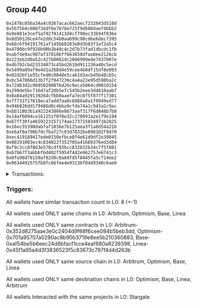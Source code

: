 ## Group 440

```0xed183b7791b3e14b4aac38529b685ee4cac4fe29
0x1478c056a34a4c9267acac662aec7232043d510d
0x5bf5b4c60873ddf6e7878e725f9d680dae74bbb2
0x9e881e3cef5af02701413d4cf790ec33b94f836e
0x8d50120ce4fe2d8c54b0aa699c98cd6e6dec7395
0x68c6f94191761af145bb8283e0d3b03f3af2a5c4
0x4700bc9f926b90b2b40c4c2d7b73fad1dbcdc1fb
0xabf4e9ac907af37010bff663658dfaa8ee2126cb
0x223eb2d0a52c427b0061dc2066999ede7437007e
0xdb792cbd23334073c45bd2618d911236a40c5ecd
0x5499a89af9e4d1a268d4e59cee4b0df15df8e093
0x02d2bf1e55cfed0c084de5ca61d3acb45b48cb5c
0xbc547066d13b7f2f947236c4a4a22e95d598ba2c
0x72db3d2c989502908f6d26c9eca5064cd0010154
0x299de5bc716d7af20b5efc545b2eee3d4610aabf
0x8a84a929139264cfbb0aaefa7ec8f5f877f17301
0x7f731f27618eca7add7aa0c6888a0a1f0949ed77
0x94b026dd179486d8c4bba9cfda74a1c943a2c9ac
0xbb118b3b1a922243866e8673aaf317f6d848b7b8
0x14af6094ce161251f0f8e32c278091a2e1f9e194
0x67ff30fa4659223157174ae173715034971b2825
0x16ec55390dabfaf1836e7b125aea3f1a8d54a21b
0xe6af8a790b7dcfbaf27c03d7832be890102f9470
0xec419189417ede0150efbce8f4e61d9df2e39845
0x08191003ec4c834022f352705a41669376ed3d84
0xf9c3cc0f863e578cdf93bcc832032b34c7f5f801
0xb7b67f3abbbf6d402f5954f4d2e962757e6741c3
0x0fe96d78150af82d9c0a60fd5f0445fa5cf14ee2
0x9634492575fb8fc66fee4e93136f04d9340c6ae0
```
<details>
<summary>Transactions:</summary>

Hashes: 

Wallet: 0xed183b7791b3e14b4aac38529b685ee4cac4fe29

       Hash: 0xbe3618ebe63e8c51476afc0b62e00a7a9dade7d775ad681b1449b41b9789f19c
         - source chain: Arbitrum
         - destination chain: Optimism
         - project: Stargate
         - contract: 0x352d8275aae3e0c2404d9f68f6cee084b5beb3dd
         - value USD: 7.030362963
       Hash: 0x521b320c7fd7c921f42e5e1d1d0d382f320b5e568e92dbe57702386abcb2e7e0
         - source chain: Arbitrum
         - destination chain: Optimism
         - project: Stargate
         - contract: 0x352d8275aae3e0c2404d9f68f6cee084b5beb3dd
         - value USD: 19.111779423
       Hash: 0x901a5fcd0563f8f0314071ea3c2e858f1391beafb8fa33c8409e62ca016a9800
         - source chain: Optimism
         - destination chain: Base
         - project: Stargate
         - contract: 0x701a95707a0290ac8b90b3719e8ee5b210360883
         - value USD: 2.13453495
       Hash: 0x8312b336c780a1657ef8e6545512f512031a0fa44b372d6ef1eb310cc21f5db6
         - source chain: Base
         - destination chain: Linea
         - project: Stargate
         - contract: 0xaf54be5b6eec24d6bfacf1cce4eaf680a8239398
         - value USD: 1.372984947
       Hash: 0x28ecb12a9450a8ef76e60039ac13a14899c8b6c6f3f9a6e780b6cede3b94f0e8
         - source chain: Linea
         - destination chain: Arbitrum
         - project: Stargate
         - contract: 0x45f1a95a4d3f3836523f5c83673c797f4d4d263b
         - value USD: 0.5699810928
       Hash: 0x59d3b3062035314467f40bbce4afdcd7ceffec5dbe3982cc8b799fa980804198
         - source chain: Arbitrum
         - destination chain: Optimism
         - project: Stargate
         - contract: 0x352d8275aae3e0c2404d9f68f6cee084b5beb3dd
         - value USD: 19.052223639
       Hash: 0x689e6a15c896cbceefdc25a85f883857167053f667b1b27a4c48b5d02f498114
         - source chain: Arbitrum
         - destination chain: Optimism
         - project: Stargate
         - contract: 0x352d8275aae3e0c2404d9f68f6cee084b5beb3dd
         - value USD: 16.076086461
       Hash: 0x3506fabba1afb4c23f9c43b0ab8403d17650704749819efc763b7d52a945fda2
         - source chain: Arbitrum
         - destination chain: Optimism
         - project: Stargate
         - contract: 0x352d8275aae3e0c2404d9f68f6cee084b5beb3dd
         - value USD: 15.926749911
Wallet: 0x1478c056a34a4c9267acac662aec7232043d510d

       Hash:0x5de59facb77f8a4e3dfbe5348ed48962f9b2660f4b8445a7fe7eb7ae76b43b0b
         - source chain: Arbitrum
         - destination chain: Optimism
         - project: Stargate
         - contract: 0x352d8275aae3e0c2404d9f68f6cee084b5beb3dd
         - value USD: 7.732570821
       Hash:0x022fc6f5a0c5383037585bf65493e9997928b04fa2a1a811e7b25f3507a0c71a
         - source chain: Arbitrum
         - destination chain: Optimism
         - project: Stargate
         - contract: 0x352d8275aae3e0c2404d9f68f6cee084b5beb3dd
         - value USD: 23.271557176
       Hash:0x462b7b2b6efefc9f45710eeee256a7e758e6dfd61c9e22302963554fef0d9f01
         - source chain: Optimism
         - destination chain: Base
         - project: Stargate
         - contract: 0x701a95707a0290ac8b90b3719e8ee5b210360883
         - value USD: 2.805412852
       Hash:0xae9110d17c7b2702dba8aae82c8862a882f946b0a73b3c25b2c0fdc077f2202e
         - source chain: Base
         - destination chain: Linea
         - project: Stargate
         - contract: 0xaf54be5b6eec24d6bfacf1cce4eaf680a8239398
         - value USD: 2.043460008
       Hash:0x82d03849f898d8e922b6951a75ccbbb168adb4d28b1d5bf2873a68a04969f14f
         - source chain: Linea
         - destination chain: Arbitrum
         - project: Stargate
         - contract: 0x45f1a95a4d3f3836523f5c83673c797f4d4d263b
         - value USD: 1.240058445
       Hash:0x7eae6b69c7bf34d3eeba006a5e2a6056468e71168d687ff77add6d9bc2b670c4
         - source chain: Arbitrum
         - destination chain: Optimism
         - project: Stargate
         - contract: 0x352d8275aae3e0c2404d9f68f6cee084b5beb3dd
         - value USD: 28.682071424
       Hash:0x34b3953a456242acbccf77772c783e2c31774fb5f1ec4f3232330cf3c150687f
         - source chain: Arbitrum
         - destination chain: Optimism
         - project: Stargate
         - contract: 0x352d8275aae3e0c2404d9f68f6cee084b5beb3dd
         - value USD: 25.697650605
       Hash:0xc449955c6c4bf96f3a1ca54c5f31ed89bbd68db37394bad936c4a906614df8d2
         - source chain: Arbitrum
         - destination chain: Optimism
         - project: Stargate
         - contract: 0x352d8275aae3e0c2404d9f68f6cee084b5beb3dd
         - value USD: 25.533858937
Wallet: 0x5bf5b4c60873ddf6e7878e725f9d680dae74bbb2

       Hash:0xf2b0bb918f6d0ad6b779a4a972711bda6ca61aaf47d4ed2de128d87340f00e07
         - source chain: Arbitrum
         - destination chain: Optimism
         - project: Stargate
         - contract: 0x352d8275aae3e0c2404d9f68f6cee084b5beb3dd
         - value USD: 10.5371782
       Hash:0x898b0325c5830cea43fb46fc444e76602bc680b51095a1383c46d19a404f24fe
         - source chain: Arbitrum
         - destination chain: Optimism
         - project: Stargate
         - contract: 0x352d8275aae3e0c2404d9f68f6cee084b5beb3dd
         - value USD: 23.475683074
       Hash:0x5f8888c1dfa352983e8412aafa96ea2851905fcbd65316e070d6f40907fbabad
         - source chain: Optimism
         - destination chain: Base
         - project: Stargate
         - contract: 0x701a95707a0290ac8b90b3719e8ee5b210360883
         - value USD: 2.800031402
       Hash:0x49d58a5db81bccccb9bec434527e1963f639ea42793df9febebb8593aaf6ecfb
         - source chain: Base
         - destination chain: Linea
         - project: Stargate
         - contract: 0xaf54be5b6eec24d6bfacf1cce4eaf680a8239398
         - value USD: 2.038075649
       Hash:0xf57c0b630acd748605024d4cea6d915ff30a3899db8bf24161d04053f79a7aa5
         - source chain: Linea
         - destination chain: Arbitrum
         - project: Stargate
         - contract: 0x45f1a95a4d3f3836523f5c83673c797f4d4d263b
         - value USD: 1.235657405
       Hash:0x92e226ff0b5ebf94dbbc8ee5e2e49074b19a43f3432b92f9f57cde0a5d6c6435
         - source chain: Arbitrum
         - destination chain: Optimism
         - project: Stargate
         - contract: 0x352d8275aae3e0c2404d9f68f6cee084b5beb3dd
         - value USD: 28.506035809
       Hash:0x1177f78d05b991191931baf8d2560a8bce4e95ff79342b1829438f48aa317c93
         - source chain: Arbitrum
         - destination chain: Optimism
         - project: Stargate
         - contract: 0x352d8275aae3e0c2404d9f68f6cee084b5beb3dd
         - value USD: 25.523496136
       Hash:0xb8140959eccb725a6a8eb4951271837347cf034631f66761cb3c969738a59ace
         - source chain: Arbitrum
         - destination chain: Optimism
         - project: Stargate
         - contract: 0x352d8275aae3e0c2404d9f68f6cee084b5beb3dd
         - value USD: 25.360166504
Wallet: 0x9e881e3cef5af02701413d4cf790ec33b94f836e

       Hash:0x57a4b75bde6ee3fa0cfd262d1e2ba6c0b2543265daf4bab23d3daec14fe9291e
         - source chain: Arbitrum
         - destination chain: Optimism
         - project: Stargate
         - contract: 0x352d8275aae3e0c2404d9f68f6cee084b5beb3dd
         - value USD: 8.491557808
       Hash:0x21eb7f0547fa1cc484c9a2a0730b229c6521e8a586e2538235e0204f9de64724
         - source chain: Arbitrum
         - destination chain: Optimism
         - project: Stargate
         - contract: 0x352d8275aae3e0c2404d9f68f6cee084b5beb3dd
         - value USD: 19.981536328
       Hash:0x4a6042ca8c2ebcbf08fb7f27321d3534ec2f0f4fe5de0fcf5033fddf5edda220
         - source chain: Optimism
         - destination chain: Base
         - project: Stargate
         - contract: 0x701a95707a0290ac8b90b3719e8ee5b210360883
         - value USD: 2.289526869
       Hash:0x785ecbe8022aff6e930c87436c40b6e2b5889f5beed904453c1379da98f03d38
         - source chain: Base
         - destination chain: Linea
         - project: Stargate
         - contract: 0xaf54be5b6eec24d6bfacf1cce4eaf680a8239398
         - value USD: 1.527877046
       Hash:0x8c9db949ff86e96ffca4388b09a8712603cba66b00971c8d63d4bb280f54c813
         - source chain: Linea
         - destination chain: Arbitrum
         - project: Stargate
         - contract: 0x45f1a95a4d3f3836523f5c83673c797f4d4d263b
         - value USD: 0.7257647312
       Hash:0xbe21e265aa2418c31840fb8b9009ff92c1b95cbebbab75f4502434ab7eaef267
         - source chain: Arbitrum
         - destination chain: Optimism
         - project: Stargate
         - contract: 0x352d8275aae3e0c2404d9f68f6cee084b5beb3dd
         - value USD: 22.405679
       Hash:0x0410b65d3497603f08423403331a7ec5c200f97b313401990b50daff302380c5
         - source chain: Arbitrum
         - destination chain: Optimism
         - project: Stargate
         - contract: 0x352d8275aae3e0c2404d9f68f6cee084b5beb3dd
         - value USD: 19.429706834
       Hash:0xda09ce56ae66b6be0ea6bdd3f31e19c5e8b90359f7f4508671d964eb5ad6bf13
         - source chain: Arbitrum
         - destination chain: Optimism
         - project: Stargate
         - contract: 0x352d8275aae3e0c2404d9f68f6cee084b5beb3dd
         - value USD: 19.273604761
Wallet: 0x8d50120ce4fe2d8c54b0aa699c98cd6e6dec7395

       Hash:0xbd666bfbcddb58147f68aaed2d5b872bad5c7ea19e911758363956f6ab51b006
         - source chain: Arbitrum
         - destination chain: Optimism
         - project: Stargate
         - contract: 0x352d8275aae3e0c2404d9f68f6cee084b5beb3dd
         - value USD: 12.280598717
       Hash:0x051a4be4c58f2603063f265453aaff43c6dd84598708e955e694fd3d63bb1b1b
         - source chain: Arbitrum
         - destination chain: Optimism
         - project: Stargate
         - contract: 0x352d8275aae3e0c2404d9f68f6cee084b5beb3dd
         - value USD: 19.681278285
       Hash:0x460e720afc5a672c067e1fb5cd284cc20a621b2c588d946fdcc2a629a306382f
         - source chain: Optimism
         - destination chain: Base
         - project: Stargate
         - contract: 0x701a95707a0290ac8b90b3719e8ee5b210360883
         - value USD: 2.190344529
       Hash:0x50d5dc13794579add4165a5cc0e287cacc4f08513e4409ff937df9526dc6d96a
         - source chain: Base
         - destination chain: Linea
         - project: Stargate
         - contract: 0xaf54be5b6eec24d6bfacf1cce4eaf680a8239398
         - value USD: 1.428755892
       Hash:0xa846973b118ef0965eb6c70e1ecde73b198c468d7ffb4481a8e719fe64b44ac2
         - source chain: Linea
         - destination chain: Arbitrum
         - project: Stargate
         - contract: 0x45f1a95a4d3f3836523f5c83673c797f4d4d263b
         - value USD: 0.6267047637
       Hash:0x8a852a4ee458c1d19ec87b45639b916d1dc553049bd14b7f20fc5eaf2eb30414
         - source chain: Arbitrum
         - destination chain: Optimism
         - project: Stargate
         - contract: 0x352d8275aae3e0c2404d9f68f6cee084b5beb3dd
         - value USD: 21.063102163
       Hash:0xe8d8e6f1c78518f67c25ccd74dcab6f96333bb7c810fe12d4931c52cf5cc62ca
         - source chain: Arbitrum
         - destination chain: Optimism
         - project: Stargate
         - contract: 0x352d8275aae3e0c2404d9f68f6cee084b5beb3dd
         - value USD: 18.069935668
       Hash:0xf7fa22b69c6b2d6689c221c81cc041c296300a009bf8455712c88445ec843025
         - source chain: Arbitrum
         - destination chain: Optimism
         - project: Stargate
         - contract: 0x352d8275aae3e0c2404d9f68f6cee084b5beb3dd
         - value USD: 17.89489013
Wallet: 0x68c6f94191761af145bb8283e0d3b03f3af2a5c4

       Hash:0x56b64e78c84399d25e2ade9770bd2f773b6adf63f54e619a2defbee3e22eed4d
         - source chain: Arbitrum
         - destination chain: Optimism
         - project: Stargate
         - contract: 0x352d8275aae3e0c2404d9f68f6cee084b5beb3dd
         - value USD: 9.094418562
       Hash:0xdac90e7f7720ab3afe1e352402b005eb5b0f3408c693526f8efa85ddbd726073
         - source chain: Arbitrum
         - destination chain: Optimism
         - project: Stargate
         - contract: 0x352d8275aae3e0c2404d9f68f6cee084b5beb3dd
         - value USD: 22.62270946
       Hash:0xf4a0328ec173513444d8b7c08f5603971ac8afffa2acd801d75449b36afadca4
         - source chain: Optimism
         - destination chain: Base
         - project: Stargate
         - contract: 0x701a95707a0290ac8b90b3719e8ee5b210360883
         - value USD: 2.696686112
       Hash:0x8f6345e620f263351e7428cccf512b51fd4d5135e148989e7dbcd5518325c917
         - source chain: Base
         - destination chain: Linea
         - project: Stargate
         - contract: 0xaf54be5b6eec24d6bfacf1cce4eaf680a8239398
         - value USD: 1.934793855
       Hash:0x10370c201ed2eab6a7be5373665a7576649d5f6a5486737fa2063df68308fea1
         - source chain: Linea
         - destination chain: Arbitrum
         - project: Stargate
         - contract: 0x45f1a95a4d3f3836523f5c83673c797f4d4d263b
         - value USD: 1.131329369
       Hash:0xc16bdcef39c5230a0a705babe6d24878618c8ca7fc31312e8f5d9676a61d9a2f
         - source chain: Arbitrum
         - destination chain: Optimism
         - project: Stargate
         - contract: 0x352d8275aae3e0c2404d9f68f6cee084b5beb3dd
         - value USD: 27.428533311
       Hash:0x43672d9b535b2bc8d36ec6495311a211fc42ab7ead413a1b09d9854f341ae38c
         - source chain: Arbitrum
         - destination chain: Optimism
         - project: Stargate
         - contract: 0x352d8275aae3e0c2404d9f68f6cee084b5beb3dd
         - value USD: 24.472661863
       Hash:0x69355d4c883c136e4d35cab71128670c9da2608db30506b8c7a7141c1d24831b
         - source chain: Arbitrum
         - destination chain: Optimism
         - project: Stargate
         - contract: 0x352d8275aae3e0c2404d9f68f6cee084b5beb3dd
         - value USD: 24.311741417
Wallet: 0x4700bc9f926b90b2b40c4c2d7b73fad1dbcdc1fb

       Hash:0x8c84d70ca8aeeffc6f060b2cbbbb8ce4c30337b4c939a1fe8ba40b5fa491bf51
         - source chain: Arbitrum
         - destination chain: Optimism
         - project: Stargate
         - contract: 0x352d8275aae3e0c2404d9f68f6cee084b5beb3dd
         - value USD: 11.841690154
       Hash:0xf20c727803e201046024031fb8987e49556da6f42701355d861de2510e95c1fe
         - source chain: Arbitrum
         - destination chain: Optimism
         - project: Stargate
         - contract: 0x352d8275aae3e0c2404d9f68f6cee084b5beb3dd
         - value USD: 20.065948495
       Hash:0xc054d07b49f3b3f55b2b113e619fb0c716768cad3492328a8c38a89637d4f16e
         - source chain: Optimism
         - destination chain: Base
         - project: Stargate
         - contract: 0x701a95707a0290ac8b90b3719e8ee5b210360883
         - value USD: 2.264923426
       Hash:0xe78bfc26a967dafadc8becbc7cdfdbdd04d07708767a064bac26a282de85f8e1
         - source chain: Base
         - destination chain: Linea
         - project: Stargate
         - contract: 0xaf54be5b6eec24d6bfacf1cce4eaf680a8239398
         - value USD: 1.503310908
       Hash:0x005ed06a9e77883c7f5945e7957b4eff19a00fd7a85f2d157903f75e8d041a32
         - source chain: Linea
         - destination chain: Arbitrum
         - project: Stargate
         - contract: 0x45f1a95a4d3f3836523f5c83673c797f4d4d263b
         - value USD: 0.7017533537
       Hash:0xacebaa9b28b26272109f4afb130465dae951d1f15adeb2c438c352557bc317bd
         - source chain: Arbitrum
         - destination chain: Optimism
         - project: Stargate
         - contract: 0x352d8275aae3e0c2404d9f68f6cee084b5beb3dd
         - value USD: 21.902522085
       Hash:0x265d2193771268dc76d51bdc4fbaa3c3cfb76ef9b82efb28b44971521cb18ca8
         - source chain: Arbitrum
         - destination chain: Optimism
         - project: Stargate
         - contract: 0x352d8275aae3e0c2404d9f68f6cee084b5beb3dd
         - value USD: 18.933678471
       Hash:0x6354090350fdaead5c032abcbdfb02bebd6ce470d3fe1c9933fa4464ab7a436f
         - source chain: Arbitrum
         - destination chain: Optimism
         - project: Stargate
         - contract: 0x352d8275aae3e0c2404d9f68f6cee084b5beb3dd
         - value USD: 18.779094515
Wallet: 0xabf4e9ac907af37010bff663658dfaa8ee2126cb

       Hash:0xddcc5d29baad45c65db674053e59505b9cde0ffd7e26679fae6d4a488782c013
         - source chain: Arbitrum
         - destination chain: Optimism
         - project: Stargate
         - contract: 0x352d8275aae3e0c2404d9f68f6cee084b5beb3dd
         - value USD: 6.95966738
       Hash:0x1041915bc9f77ff99464536a7765ce425bb93e6d85cfc656c46f23ac8a8975c4
         - source chain: Arbitrum
         - destination chain: Optimism
         - project: Stargate
         - contract: 0x352d8275aae3e0c2404d9f68f6cee084b5beb3dd
         - value USD: 21.144328087
       Hash:0xa1d6ec88ffaac7b012238c6d0b53e94631501450246eaa476121f20d31a23ec2
         - source chain: Optimism
         - destination chain: Base
         - project: Stargate
         - contract: 0x701a95707a0290ac8b90b3719e8ee5b210360883
         - value USD: 2.509107071
       Hash:0xe195d9efd8ba066360b60e97b0ecfdc759b763fd4e9da0911e850478700e530c
         - source chain: Base
         - destination chain: Linea
         - project: Stargate
         - contract: 0xaf54be5b6eec24d6bfacf1cce4eaf680a8239398
         - value USD: 1.747350859
       Hash:0xa169151fc94b6bfbc269f0629a157a8e864d7dcee0be8251319f3a2fd02ae5f1
         - source chain: Linea
         - destination chain: Arbitrum
         - project: Stargate
         - contract: 0x45f1a95a4d3f3836523f5c83673c797f4d4d263b
         - value USD: 0.9448172732
       Hash:0xd6122e7c94441ddd437493d9da0c8a545d92f550fa8eec1659abdd7a41fe1114
         - source chain: Arbitrum
         - destination chain: Optimism
         - project: Stargate
         - contract: 0x352d8275aae3e0c2404d9f68f6cee084b5beb3dd
         - value USD: 24.621521094
       Hash:0xd5e9ea84e58cfe8d457f96c725c601f9d255b514c1d65b4a7829fdc0755fdbf7
         - source chain: Arbitrum
         - destination chain: Optimism
         - project: Stargate
         - contract: 0x352d8275aae3e0c2404d9f68f6cee084b5beb3dd
         - value USD: 21.663830086
       Hash:0x0914c5ef1e1959c8b58d81ba6b7016511fc960b942e9af68be60f2a615302431
         - source chain: Arbitrum
         - destination chain: Optimism
         - project: Stargate
         - contract: 0x352d8275aae3e0c2404d9f68f6cee084b5beb3dd
         - value USD: 21.517382298
Wallet: 0x223eb2d0a52c427b0061dc2066999ede7437007e

       Hash:0xf7e75c8fba22baac94b7003d2fb82292b207add5ebffaf52caecb822790aea28
         - source chain: Arbitrum
         - destination chain: Optimism
         - project: Stargate
         - contract: 0x352d8275aae3e0c2404d9f68f6cee084b5beb3dd
         - value USD: 10.960729547
       Hash:0xcd237a671c3cf8ea4ca5a4429b26fa658929dd2627e416c4a01ba469462f9c5e
         - source chain: Arbitrum
         - destination chain: Optimism
         - project: Stargate
         - contract: 0x352d8275aae3e0c2404d9f68f6cee084b5beb3dd
         - value USD: 21.312302633
       Hash:0x663bd64b8e7f109d49acda087100ab631c24817865426299a571557157ef010e
         - source chain: Optimism
         - destination chain: Base
         - project: Stargate
         - contract: 0x701a95707a0290ac8b90b3719e8ee5b210360883
         - value USD: 2.522332302
       Hash:0xd3971b26ca8a97ef40685fb2c25d06a93e3a04f5e04f3a1c642881d24f95c981
         - source chain: Base
         - destination chain: Linea
         - project: Stargate
         - contract: 0xaf54be5b6eec24d6bfacf1cce4eaf680a8239398
         - value USD: 1.760567012
       Hash:0xb6fc2e13a45806cae7e04089f54baf823da43fd0caaa7b443cc5a0cea5a70816
         - source chain: Linea
         - destination chain: Arbitrum
         - project: Stargate
         - contract: 0x45f1a95a4d3f3836523f5c83673c797f4d4d263b
         - value USD: 0.958033427
       Hash:0x9495f6d0651064c158e7d478c0e9a40d62c62de537209b3a6fd4a183b32c8a2c
         - source chain: Arbitrum
         - destination chain: Optimism
         - project: Stargate
         - contract: 0x352d8275aae3e0c2404d9f68f6cee084b5beb3dd
         - value USD: 24.516720271
       Hash:0x6284734fe789e27398787295deda6f99c28e7febee8bcf514e7f13bdc1a208f4
         - source chain: Arbitrum
         - destination chain: Optimism
         - project: Stargate
         - contract: 0x352d8275aae3e0c2404d9f68f6cee084b5beb3dd
         - value USD: 21.538041896
       Hash:0xc131bc093e6d3ba175383bd0baf9fdab8b7575278c909721748b59af25645c72
         - source chain: Arbitrum
         - destination chain: Optimism
         - project: Stargate
         - contract: 0x352d8275aae3e0c2404d9f68f6cee084b5beb3dd
         - value USD: 21.379068601
Wallet: 0xdb792cbd23334073c45bd2618d911236a40c5ecd

       Hash:0xde2ff2377ab15f1ab976581ca66489b75844712e562c5c2bedca48b9d01583a2
         - source chain: Arbitrum
         - destination chain: Optimism
         - project: Stargate
         - contract: 0x352d8275aae3e0c2404d9f68f6cee084b5beb3dd
         - value USD: 12.868495191
       Hash:0x3e231bc9eba943ecd5fcc4063801200c4b4ccb2a33574bae2c899e010b7b1861
         - source chain: Arbitrum
         - destination chain: Optimism
         - project: Stargate
         - contract: 0x352d8275aae3e0c2404d9f68f6cee084b5beb3dd
         - value USD: 23.31503794
       Hash:0xf2fec32daa4e6e448ac40a4c7d5fd09934b7c1fda24b74a28c958702a6ea7f53
         - source chain: Optimism
         - destination chain: Base
         - project: Stargate
         - contract: 0x701a95707a0290ac8b90b3719e8ee5b210360883
         - value USD: 2.73619559
       Hash:0xfb77b179ace2763369dc951163d239c0e4e1194ef9b97686d198f7a44ea77284
         - source chain: Base
         - destination chain: Linea
         - project: Stargate
         - contract: 0xaf54be5b6eec24d6bfacf1cce4eaf680a8239398
         - value USD: 1.974289351
       Hash:0x5c747dfe20e08b1d273eb48692b2b5df8d6b82e534847db88fdeb38f65e31bb5
         - source chain: Linea
         - destination chain: Arbitrum
         - project: Stargate
         - contract: 0x45f1a95a4d3f3836523f5c83673c797f4d4d263b
         - value USD: 1.170001089
       Hash:0x954a7d23c08257a9caf1d19d5c47125f3790b6d3923f8ad72119f847b0a15246
         - source chain: Arbitrum
         - destination chain: Optimism
         - project: Stargate
         - contract: 0x352d8275aae3e0c2404d9f68f6cee084b5beb3dd
         - value USD: 27.661170466
       Hash:0xef55f3e0c52cc0c5b030d24759d8fa4aab2cbe65611f4df6f45fb6481c0ede2c
         - source chain: Arbitrum
         - destination chain: Optimism
         - project: Stargate
         - contract: 0x352d8275aae3e0c2404d9f68f6cee084b5beb3dd
         - value USD: 24.671073208
       Hash:0x4a0bf6ff1e0d5b47b6585fe39d1b5bc2a6866a43e3d5182f11d9a2aa42d4ac37
         - source chain: Arbitrum
         - destination chain: Optimism
         - project: Stargate
         - contract: 0x352d8275aae3e0c2404d9f68f6cee084b5beb3dd
         - value USD: 24.50830462
Wallet: 0x5499a89af9e4d1a268d4e59cee4b0df15df8e093

       Hash:0x95b9a1d081d97c710a7052741f4618c95f35c42162156872d152707c59eddf4b
         - source chain: Arbitrum
         - destination chain: Optimism
         - project: Stargate
         - contract: 0x352d8275aae3e0c2404d9f68f6cee084b5beb3dd
         - value USD: 6.96457907
       Hash:0x688af6286498c6c7dddc925dc529469185cdb07c824fa78419461ab781e55110
         - source chain: Arbitrum
         - destination chain: Optimism
         - project: Stargate
         - contract: 0x352d8275aae3e0c2404d9f68f6cee084b5beb3dd
         - value USD: 23.625564241
       Hash:0xf023e1ab2643789065df9def3417c70ea1cf06fd1c7d2939c4441c692a909407
         - source chain: Optimism
         - destination chain: Base
         - project: Stargate
         - contract: 0x701a95707a0290ac8b90b3719e8ee5b210360883
         - value USD: 2.875882994
       Hash:0x3c713ca4bdd4df1e52330e9f1b484725e2f59840fb945cfa269a4b4c9a49d363
         - source chain: Base
         - destination chain: Linea
         - project: Stargate
         - contract: 0xaf54be5b6eec24d6bfacf1cce4eaf680a8239398
         - value USD: 2.113884975
       Hash:0x8a4bf7443c52fde4f6926edf148b52c4afa4b2a1b677ee8152e7a985b8d1c9ce
         - source chain: Linea
         - destination chain: Arbitrum
         - project: Stargate
         - contract: 0x45f1a95a4d3f3836523f5c83673c797f4d4d263b
         - value USD: 1.309535527
       Hash:0x3e6e6bb82e68b5dc3d737f315d615979c4f1befeff4683a655794d16140d50ee
         - source chain: Arbitrum
         - destination chain: Optimism
         - project: Stargate
         - contract: 0x352d8275aae3e0c2404d9f68f6cee084b5beb3dd
         - value USD: 29.421757632
       Hash:0x19fc7d3b95233bd99822be7763e87cdbf312fd9a38a432a551a2fed6d359e230
         - source chain: Arbitrum
         - destination chain: Optimism
         - project: Stargate
         - contract: 0x352d8275aae3e0c2404d9f68f6cee084b5beb3dd
         - value USD: 26.414268029
       Hash:0xc5a2ed898f523f60131bcaaa9048c6a3e04574867867b583bd04c1407e5220d8
         - source chain: Arbitrum
         - destination chain: Optimism
         - project: Stargate
         - contract: 0x352d8275aae3e0c2404d9f68f6cee084b5beb3dd
         - value USD: 26.248135717
Wallet: 0x02d2bf1e55cfed0c084de5ca61d3acb45b48cb5c

       Hash:0x447d1aaf87864e9dc5be76835d87d623af9b5228cc259351586916c7c02c70d8
         - source chain: Arbitrum
         - destination chain: Optimism
         - project: Stargate
         - contract: 0x352d8275aae3e0c2404d9f68f6cee084b5beb3dd
         - value USD: 13.755055124
       Hash:0x45987b0c15d7a788e10a1a04bd8b793253dda2ee7eafcdd6beb089dfd2e59bb5
         - source chain: Arbitrum
         - destination chain: Optimism
         - project: Stargate
         - contract: 0x352d8275aae3e0c2404d9f68f6cee084b5beb3dd
         - value USD: 20.886169904
       Hash:0x104383748263fec70852c6c6a4c5d022a99c7b288cb091542fa3ec73959c6420
         - source chain: Optimism
         - destination chain: Base
         - project: Stargate
         - contract: 0x701a95707a0290ac8b90b3719e8ee5b210360883
         - value USD: 2.354609743
       Hash:0x31b2de5420e4b0ab79692b39b0d1e6a11aea177df42159ff58470234c8931f63
         - source chain: Base
         - destination chain: Linea
         - project: Stargate
         - contract: 0xaf54be5b6eec24d6bfacf1cce4eaf680a8239398
         - value USD: 1.592948247
       Hash:0xf2ca628a4157a5b068a01ce04efce9b764aa489a259f3eb185f6d4092a4aeb88
         - source chain: Linea
         - destination chain: Arbitrum
         - project: Stargate
         - contract: 0x45f1a95a4d3f3836523f5c83673c797f4d4d263b
         - value USD: 0.747039098
       Hash:0x45bd7f2da814a7a8be4ab2d768d91bb7aac8892ec849357e2501d5fa5b7a4dfd
         - source chain: Arbitrum
         - destination chain: Optimism
         - project: Stargate
         - contract: 0x352d8275aae3e0c2404d9f68f6cee084b5beb3dd
         - value USD: 22.62943776
       Hash:0xe40093dfb4207d151099e5018fe422487b810fa21c44d7891b3f06db4be069f1
         - source chain: Arbitrum
         - destination chain: Optimism
         - project: Stargate
         - contract: 0x352d8275aae3e0c2404d9f68f6cee084b5beb3dd
         - value USD: 19.618519807
       Hash:0x89b5bcd7a190d1c8047bfed9eaafaf40265c6925aa793b99af4df533b5780684
         - source chain: Arbitrum
         - destination chain: Optimism
         - project: Stargate
         - contract: 0x352d8275aae3e0c2404d9f68f6cee084b5beb3dd
         - value USD: 19.473251291
Wallet: 0xbc547066d13b7f2f947236c4a4a22e95d598ba2c

       Hash:0x242bce25a00b779de3f634af39f54736985dad5d56f5379ebdb5ba82b0d80045
         - source chain: Arbitrum
         - destination chain: Optimism
         - project: Stargate
         - contract: 0x352d8275aae3e0c2404d9f68f6cee084b5beb3dd
         - value USD: 12.044051757
       Hash:0xa177f0531b6b9ae8eda21bc3ea727d135a416fe237ca3055e4ac49605f13e727
         - source chain: Arbitrum
         - destination chain: Optimism
         - project: Stargate
         - contract: 0x352d8275aae3e0c2404d9f68f6cee084b5beb3dd
         - value USD: 21.777950453
       Hash:0x0c462d520b857e4b4948442899947adfe77227c4a8ceebbfe6649cbbc1a931ff
         - source chain: Optimism
         - destination chain: Base
         - project: Stargate
         - contract: 0x701a95707a0290ac8b90b3719e8ee5b210360883
         - value USD: 2.512620196
       Hash:0x54b29c595e7ec6c2b22b3bd7d86b53280b93ab02706d8e3f861a9547d4b92f98
         - source chain: Base
         - destination chain: Linea
         - project: Stargate
         - contract: 0xaf54be5b6eec24d6bfacf1cce4eaf680a8239398
         - value USD: 1.750838455
       Hash:0x8a7ef52b6aa31a3359b2d92122c30a9f277ad3b85df0a07c1745b4be067452b2
         - source chain: Linea
         - destination chain: Arbitrum
         - project: Stargate
         - contract: 0x45f1a95a4d3f3836523f5c83673c797f4d4d263b
         - value USD: 0.875148756
       Hash:0xd27f9d17c748849f683cb78556c23e0cfa0af528d1c0a996ad3e2f51926dc1d2
         - source chain: Arbitrum
         - destination chain: Optimism
         - project: Stargate
         - contract: 0x352d8275aae3e0c2404d9f68f6cee084b5beb3dd
         - value USD: 24.664076667
       Hash:0xaceaac4e0dc0f36b1885973d5e3e5a882fff34c1c2433a3f9c65cd9fb45d6938
         - source chain: Arbitrum
         - destination chain: Optimism
         - project: Stargate
         - contract: 0x352d8275aae3e0c2404d9f68f6cee084b5beb3dd
         - value USD: 21.608848595
       Hash:0x1f2b2c0fc28b567f8da1162d42b808910f23ebe0cb70d9d7ebdcc1007313e88a
         - source chain: Arbitrum
         - destination chain: Optimism
         - project: Stargate
         - contract: 0x352d8275aae3e0c2404d9f68f6cee084b5beb3dd
         - value USD: 21.460647778
Wallet: 0x72db3d2c989502908f6d26c9eca5064cd0010154

       Hash:0x3d6ea4d188e647d8e9446887cbf3b28df5cabff3b21f070c3853542ce7352a38
         - source chain: Arbitrum
         - destination chain: Optimism
         - project: Stargate
         - contract: 0x352d8275aae3e0c2404d9f68f6cee084b5beb3dd
         - value USD: 14.435815271
       Hash:0x2771e1c09d04e4786cebf6c423e8897fd3cb3eb76eb34468656ce5227fe68bf9
         - source chain: Arbitrum
         - destination chain: Optimism
         - project: Stargate
         - contract: 0x352d8275aae3e0c2404d9f68f6cee084b5beb3dd
         - value USD: 22.278120867
       Hash:0x7ab337ea7530d53049ea35eb0c72a916b6227f2d8a1e4eb66de598e919afda08
         - source chain: Optimism
         - destination chain: Base
         - project: Stargate
         - contract: 0x701a95707a0290ac8b90b3719e8ee5b210360883
         - value USD: 2.540343586
       Hash:0x23fb9a2817bfe4522b636bb5df6f39f3ff355c2839c05bc7c86b13775dd34d63
         - source chain: Base
         - destination chain: Linea
         - project: Stargate
         - contract: 0xaf54be5b6eec24d6bfacf1cce4eaf680a8239398
         - value USD: 1.778555666
       Hash:0xb0afc6be4ab7f09c06d06b9ad45879f74b51329542e3e1decc57d6213d462897
         - source chain: Linea
         - destination chain: Arbitrum
         - project: Stargate
         - contract: 0x45f1a95a4d3f3836523f5c83673c797f4d4d263b
         - value USD: 0.8818115508
       Hash:0x13aae979e683991d36b13f6d33632cc8eeec7597707f19ccfed1b834dfbaf898
         - source chain: Arbitrum
         - destination chain: Optimism
         - project: Stargate
         - contract: 0x352d8275aae3e0c2404d9f68f6cee084b5beb3dd
         - value USD: 24.949161082
       Hash:0xe19da3e539137ccb68df82a4325cc7b3ce4c1b0ed76a05f73a7234a72373a660
         - source chain: Arbitrum
         - destination chain: Optimism
         - project: Stargate
         - contract: 0x352d8275aae3e0c2404d9f68f6cee084b5beb3dd
         - value USD: 21.912653869
       Hash:0x757055625fcb7e4e0949a8b9f22d4bee7c97676f468d77a783a21706c0c477dd
         - source chain: Arbitrum
         - destination chain: Optimism
         - project: Stargate
         - contract: 0x352d8275aae3e0c2404d9f68f6cee084b5beb3dd
         - value USD: 21.752102865
Wallet: 0x299de5bc716d7af20b5efc545b2eee3d4610aabf

       Hash:0xb83555787ee93a50e9040232c4042a0def773b6aa219d224b63427ce91f1505e
         - source chain: Arbitrum
         - destination chain: Optimism
         - project: Stargate
         - contract: 0x352d8275aae3e0c2404d9f68f6cee084b5beb3dd
         - value USD: 12.71459559
       Hash:0x03348bce90e776f6393732fb5ee901cfec40e844e5b2e61ea35fa60774e187ca
         - source chain: Arbitrum
         - destination chain: Optimism
         - project: Stargate
         - contract: 0x352d8275aae3e0c2404d9f68f6cee084b5beb3dd
         - value USD: 22.130612022
       Hash:0x1803e9818f178b94d3bc4e5953a70268d7937a8dd55cb8a64663fe94d229a7b9
         - source chain: Optimism
         - destination chain: Base
         - project: Stargate
         - contract: 0x701a95707a0290ac8b90b3719e8ee5b210360883
         - value USD: 2.525445388
       Hash:0x0d143ca3ba7f0bf30073cea4a117fe9e203d2f630fe0ddb1d1f73de68c7fe50c
         - source chain: Base
         - destination chain: Linea
         - project: Stargate
         - contract: 0xaf54be5b6eec24d6bfacf1cce4eaf680a8239398
         - value USD: 1.7636569
       Hash:0xcdf48ea8667e44b66de60c8afe687448af1e907c2944a77e3c3a8c046ca9a2ad
         - source chain: Linea
         - destination chain: Arbitrum
         - project: Stargate
         - contract: 0x45f1a95a4d3f3836523f5c83673c797f4d4d263b
         - value USD: 0.9493171528
       Hash:0x8e21f71010aa39282fc2f1735bb35ff06680b205f4190f5ed793e73166c838ad
         - source chain: Arbitrum
         - destination chain: Optimism
         - project: Stargate
         - contract: 0x352d8275aae3e0c2404d9f68f6cee084b5beb3dd
         - value USD: 24.84512867
       Hash:0x8a9c79f7840ecaa5e88fd0a5b3f2ed365a6bf9f0de4cd4180464082087e72b65
         - source chain: Arbitrum
         - destination chain: Optimism
         - project: Stargate
         - contract: 0x352d8275aae3e0c2404d9f68f6cee084b5beb3dd
         - value USD: 21.795416041
       Hash:0x403c9143af54a54589515e7bd91fae3aa54645f9beecc9fad82781199a373e3d
         - source chain: Arbitrum
         - destination chain: Optimism
         - project: Stargate
         - contract: 0x352d8275aae3e0c2404d9f68f6cee084b5beb3dd
         - value USD: 21.649428822
Wallet: 0x8a84a929139264cfbb0aaefa7ec8f5f877f17301

       Hash:0xbe346893aaa547fb9fa2708732ad9092c883941adf452e5a3f640afb6c09552b
         - source chain: Arbitrum
         - destination chain: Optimism
         - project: Stargate
         - contract: 0x352d8275aae3e0c2404d9f68f6cee084b5beb3dd
         - value USD: 7.644258646
       Hash:0x688881ab2e8ab8ada4d91483ccb32b9ea4fc116c747d9939ce20f43cc74d14ab
         - source chain: Arbitrum
         - destination chain: Optimism
         - project: Stargate
         - contract: 0x352d8275aae3e0c2404d9f68f6cee084b5beb3dd
         - value USD: 22.564782319
       Hash:0x902f90b38954da46c16441ad0cef5361cf4815793a3f68f0924902331b2fed16
         - source chain: Optimism
         - destination chain: Base
         - project: Stargate
         - contract: 0x701a95707a0290ac8b90b3719e8ee5b210360883
         - value USD: 2.671710275
       Hash:0x1c71d615658654841e572b44086b132c15a98f46a23061174487581d160725f4
         - source chain: Base
         - destination chain: Linea
         - project: Stargate
         - contract: 0xaf54be5b6eec24d6bfacf1cce4eaf680a8239398
         - value USD: 1.909860601
       Hash:0x2d7061db54660adb790b1a67066520238cab40d942b7e093671f74c6fa506307
         - source chain: Linea
         - destination chain: Arbitrum
         - project: Stargate
         - contract: 0x45f1a95a4d3f3836523f5c83673c797f4d4d263b
         - value USD: 1.095429075
       Hash:0x1dd2ab96eba67fdeb5ffef8a2e71157b00b8711f37b6948a822f4c2a781d67fe
         - source chain: Arbitrum
         - destination chain: Optimism
         - project: Stargate
         - contract: 0x352d8275aae3e0c2404d9f68f6cee084b5beb3dd
         - value USD: 27.444149497
       Hash:0x87b315dbaf39a40bd9b84701bcd298f9025a38eb241216960c0bfa7fd4f61c46
         - source chain: Arbitrum
         - destination chain: Optimism
         - project: Stargate
         - contract: 0x352d8275aae3e0c2404d9f68f6cee084b5beb3dd
         - value USD: 24.416118259
       Hash:0xcf1a80e31831528f4b258d8ef8fb011071393095d89839a8f7dce1d36a638c15
         - source chain: Arbitrum
         - destination chain: Optimism
         - project: Stargate
         - contract: 0x352d8275aae3e0c2404d9f68f6cee084b5beb3dd
         - value USD: 24.269102119
Wallet: 0x7f731f27618eca7add7aa0c6888a0a1f0949ed77

       Hash:0x955e0bc548154d83155a3c85b3d8bb1f3b18416c45ca442aa5312d110b6a2022
         - source chain: Arbitrum
         - destination chain: Optimism
         - project: Stargate
         - contract: 0x352d8275aae3e0c2404d9f68f6cee084b5beb3dd
         - value USD: 8.617297056
       Hash:0xdc14164f580ebc83a4df3f3dc17858dcedb49127568852a85447e3d15f65a867
         - source chain: Arbitrum
         - destination chain: Optimism
         - project: Stargate
         - contract: 0x352d8275aae3e0c2404d9f68f6cee084b5beb3dd
         - value USD: 22.637863993
       Hash:0x88f638b85f383ea2ac1e8b9bb0c15c3da765a5a6e190934e3e4879b7ca90c9a0
         - source chain: Optimism
         - destination chain: Base
         - project: Stargate
         - contract: 0x701a95707a0290ac8b90b3719e8ee5b210360883
         - value USD: 2.675346248
       Hash:0x76721c10f54683d46217991f0fcd36387be17952fa8002ce71833b58e3e2571c
         - source chain: Base
         - destination chain: Linea
         - project: Stargate
         - contract: 0xaf54be5b6eec24d6bfacf1cce4eaf680a8239398
         - value USD: 1.913470569
       Hash:0xd566c3aa18eabea629476bc7c9c8074beb439a649b92f249112ef85ddef788f5
         - source chain: Linea
         - destination chain: Arbitrum
         - project: Stargate
         - contract: 0x45f1a95a4d3f3836523f5c83673c797f4d4d263b
         - value USD: 1.099039043
       Hash:0xf6206349d41af2c27806c7876b172467551a5c4a6444e2d3c263fbe2a7e7a05f
         - source chain: Arbitrum
         - destination chain: Optimism
         - project: Stargate
         - contract: 0x352d8275aae3e0c2404d9f68f6cee084b5beb3dd
         - value USD: 27.430713643
       Hash:0x40d373d7bdbe5837ad581a72074767eb89535b3969b3965bf40cc2f99400f1dd
         - source chain: Arbitrum
         - destination chain: Optimism
         - project: Stargate
         - contract: 0x352d8275aae3e0c2404d9f68f6cee084b5beb3dd
         - value USD: 24.379132629
       Hash:0x533750ffbaa3420195d134261bc17251bcc28aef931c1c8d2e2adac1a340b6ed
         - source chain: Arbitrum
         - destination chain: Optimism
         - project: Stargate
         - contract: 0x352d8275aae3e0c2404d9f68f6cee084b5beb3dd
         - value USD: 24.218047171
Wallet: 0x94b026dd179486d8c4bba9cfda74a1c943a2c9ac

       Hash:0xbe910f0bdcfcad5c400d78c9e3d03c4c7f99280cc1bc80a48d90651c7a1aaab5
         - source chain: Arbitrum
         - destination chain: Optimism
         - project: Stargate
         - contract: 0x352d8275aae3e0c2404d9f68f6cee084b5beb3dd
         - value USD: 8.985641015
       Hash:0xb9d9516ffefe7c533808d3a7bd54229371585404c319402be0f8e28cc61ac9be
         - source chain: Arbitrum
         - destination chain: Optimism
         - project: Stargate
         - contract: 0x352d8275aae3e0c2404d9f68f6cee084b5beb3dd
         - value USD: 20.474058659
       Hash:0x9e368ab2f402a6cfa5db836156c9c8c83017c79e7a4a4d16b2514f9934db4d05
         - source chain: Optimism
         - destination chain: Base
         - project: Stargate
         - contract: 0x701a95707a0290ac8b90b3719e8ee5b210360883
         - value USD: 2.342562953
       Hash:0xd9de0992c6e81850540c89ef86d052fe7da959eb6f290a49bd1e9b12d36deed5
         - source chain: Base
         - destination chain: Linea
         - project: Stargate
         - contract: 0xaf54be5b6eec24d6bfacf1cce4eaf680a8239398
         - value USD: 1.580894625
       Hash:0x05f5e3a1a3f888307690d51d9f6fffa8c2cb56a6934f3bdb669af48ec3dd63e9
         - source chain: Linea
         - destination chain: Arbitrum
         - project: Stargate
         - contract: 0x45f1a95a4d3f3836523f5c83673c797f4d4d263b
         - value USD: 0.7666466569
       Hash:0x2efad8c35cf1f129627da0346e1713bc8e72f1d53cf245b8027719856d1d1116
         - source chain: Arbitrum
         - destination chain: Optimism
         - project: Stargate
         - contract: 0x352d8275aae3e0c2404d9f68f6cee084b5beb3dd
         - value USD: 23.067710202
       Hash:0xf14291b80df920a80c963e1a5bcd2564bc8362a5a6576a8ce4c8598e3e422093
         - source chain: Arbitrum
         - destination chain: Optimism
         - project: Stargate
         - contract: 0x352d8275aae3e0c2404d9f68f6cee084b5beb3dd
         - value USD: 20.004021121
       Hash:0x792f7accdef77e2bc0d441a55d561148f37415b67a6967d7d45e811761073a55
         - source chain: Arbitrum
         - destination chain: Optimism
         - project: Stargate
         - contract: 0x352d8275aae3e0c2404d9f68f6cee084b5beb3dd
         - value USD: 19.882016793
Wallet: 0xbb118b3b1a922243866e8673aaf317f6d848b7b8

       Hash:0x4e640ebaaacd3282fb62c585a27e115b257c2d7aee5b6c5c1b7fc4b2d114e5ae
         - source chain: Arbitrum
         - destination chain: Optimism
         - project: Stargate
         - contract: 0x352d8275aae3e0c2404d9f68f6cee084b5beb3dd
         - value USD: 8.811996423
       Hash:0x9c91cff6e886bec7601ccec0095ba099bfa25e9eb30014a2d3399f45e48c349c
         - source chain: Arbitrum
         - destination chain: Optimism
         - project: Stargate
         - contract: 0x352d8275aae3e0c2404d9f68f6cee084b5beb3dd
         - value USD: 20.265542196
       Hash:0x0400f4403316c23f46e7c871d79803987e388899342bf81d9d66ca3b16070f75
         - source chain: Optimism
         - destination chain: Base
         - project: Stargate
         - contract: 0x701a95707a0290ac8b90b3719e8ee5b210360883
         - value USD: 2.317507328
       Hash:0x2a510238f9f76b8fd638e080f47b1825e13bad1381e875ff06e3265be41c0452
         - source chain: Base
         - destination chain: Linea
         - project: Stargate
         - contract: 0xaf54be5b6eec24d6bfacf1cce4eaf680a8239398
         - value USD: 1.555869593
       Hash:0x7b887561721e5f78e2d0d612486bf3a49f98ee571167cea5b2b9c0bb548822f6
         - source chain: Linea
         - destination chain: Arbitrum
         - project: Stargate
         - contract: 0x45f1a95a4d3f3836523f5c83673c797f4d4d263b
         - value USD: 0.7416522179
       Hash:0xc1ec50ef93f7eddf9f4c39244463ebacf3e95e0cbf145b7bc26444a0d2035887
         - source chain: Arbitrum
         - destination chain: Optimism
         - project: Stargate
         - contract: 0x352d8275aae3e0c2404d9f68f6cee084b5beb3dd
         - value USD: 22.875876108
       Hash:0xcd9f6e354634be4730519c81834e548111726168da05839818f0b447a8c9a897
         - source chain: Arbitrum
         - destination chain: Optimism
         - project: Stargate
         - contract: 0x352d8275aae3e0c2404d9f68f6cee084b5beb3dd
         - value USD: 19.849113014
       Hash:0xade763d86b6fc95d03eb35f187b29bd78ef0cc0c39594e215242c488be27fe04
         - source chain: Arbitrum
         - destination chain: Optimism
         - project: Stargate
         - contract: 0x352d8275aae3e0c2404d9f68f6cee084b5beb3dd
         - value USD: 19.695651146
Wallet: 0x14af6094ce161251f0f8e32c278091a2e1f9e194

       Hash:0x910a5ec6ec71809c4a5947d9e56848203475ecac14f67f0983824fdbd4eab417
         - source chain: Arbitrum
         - destination chain: Optimism
         - project: Stargate
         - contract: 0x352d8275aae3e0c2404d9f68f6cee084b5beb3dd
         - value USD: 7.759716091
       Hash:0x66d576ea4c1b099560fa7a752514901567ee6b70c7677b843de897a6e1fee298
         - source chain: Arbitrum
         - destination chain: Optimism
         - project: Stargate
         - contract: 0x352d8275aae3e0c2404d9f68f6cee084b5beb3dd
         - value USD: 20.778884306
       Hash:0x62b757a7e69f8742b9af15a41144f6d630c882a128f17948c0549048dd3fe619
         - source chain: Optimism
         - destination chain: Base
         - project: Stargate
         - contract: 0x701a95707a0290ac8b90b3719e8ee5b210360883
         - value USD: 2.416723781
       Hash:0x3f8ae966900335906e09aa0a535ac591ece919073aa5aa7236505eadfd1ca79b
         - source chain: Base
         - destination chain: Linea
         - project: Stargate
         - contract: 0xaf54be5b6eec24d6bfacf1cce4eaf680a8239398
         - value USD: 1.65502134
       Hash:0xf9c2d07b80872582f8af0e3da1d9b72e89608e4f07f9b4c66e53ec8503cc10e4
         - source chain: Linea
         - destination chain: Arbitrum
         - project: Stargate
         - contract: 0x45f1a95a4d3f3836523f5c83673c797f4d4d263b
         - value USD: 0.8407427784
       Hash:0xae5d96acec7c4fc808cd1d56c74fa3866235f4dc3b8642719d089dfa86de15a8
         - source chain: Arbitrum
         - destination chain: Optimism
         - project: Stargate
         - contract: 0x352d8275aae3e0c2404d9f68f6cee084b5beb3dd
         - value USD: 23.805558011
       Hash:0xdfc2cbaa2ae1753c466ff2a425597ae46f78dd3b30c503e0bef04025d4bc1d93
         - source chain: Arbitrum
         - destination chain: Optimism
         - project: Stargate
         - contract: 0x352d8275aae3e0c2404d9f68f6cee084b5beb3dd
         - value USD: 20.762029621
       Hash:0xf7c50ea977fa4b5370dbc6d449f72b4ab401c9119dfa11be78652726a3c212c9
         - source chain: Arbitrum
         - destination chain: Optimism
         - project: Stargate
         - contract: 0x352d8275aae3e0c2404d9f68f6cee084b5beb3dd
         - value USD: 20.607577675
Wallet: 0x67ff30fa4659223157174ae173715034971b2825

       Hash:0x91d909d81509986b9f94ef4a26120dacb0bbedfe66832e03d51b0e0c47d2c84c
         - source chain: Arbitrum
         - destination chain: Optimism
         - project: Stargate
         - contract: 0x352d8275aae3e0c2404d9f68f6cee084b5beb3dd
         - value USD: 10.848481073
       Hash:0xac2582256783ed90cb3632eb1b9577d85fd2d9e9d3e2c4abfd31efd8586f8990
         - source chain: Arbitrum
         - destination chain: Optimism
         - project: Stargate
         - contract: 0x352d8275aae3e0c2404d9f68f6cee084b5beb3dd
         - value USD: 21.130129564
       Hash:0x89ba136cbd53163188523615df07be6b080ec4ea9c0b0b71ded139547b9be8b4
         - source chain: Optimism
         - destination chain: Base
         - project: Stargate
         - contract: 0x701a95707a0290ac8b90b3719e8ee5b210360883
         - value USD: 2.423943717
       Hash:0x68cda8755652667249d25429b758549be67d7f812fd61eec8a6b0bc36658a398
         - source chain: Base
         - destination chain: Linea
         - project: Stargate
         - contract: 0xaf54be5b6eec24d6bfacf1cce4eaf680a8239398
         - value USD: 1.662241276
       Hash:0xc3561ef206724acfa9a2f3b8ec78a1f61138491a1baf00d86e27c92a9e5f717f
         - source chain: Linea
         - destination chain: Arbitrum
         - project: Stargate
         - contract: 0x45f1a95a4d3f3836523f5c83673c797f4d4d263b
         - value USD: 0.8479627142
       Hash:0x9846814411d7b70303e8f47b048827530a9cb31ec16702f4be5741db99bf0a30
         - source chain: Arbitrum
         - destination chain: Optimism
         - project: Stargate
         - contract: 0x352d8275aae3e0c2404d9f68f6cee084b5beb3dd
         - value USD: 23.871535391
       Hash:0x127fbbb024cdf18b82b101aa92ae8113f35f980f9d8a33085c625d6d629de5b4
         - source chain: Arbitrum
         - destination chain: Optimism
         - project: Stargate
         - contract: 0x352d8275aae3e0c2404d9f68f6cee084b5beb3dd
         - value USD: 20.864502689
       Hash:0x4c5ed4b0176ca43e192494f355950c74d33c8e8cfab668b7910553723ff35565
         - source chain: Arbitrum
         - destination chain: Optimism
         - project: Stargate
         - contract: 0x352d8275aae3e0c2404d9f68f6cee084b5beb3dd
         - value USD: 20.722987601
Wallet: 0x16ec55390dabfaf1836e7b125aea3f1a8d54a21b

       Hash:0x74510ec5b30950c875ad3c067b7eee73fafa6a26d6bc5c27556faa6e45e3cfbb
         - source chain: Arbitrum
         - destination chain: Optimism
         - project: Stargate
         - contract: 0x352d8275aae3e0c2404d9f68f6cee084b5beb3dd
         - value USD: 11.212011576
       Hash:0x6cbe1dd6350ab7507aa7590ea59bd6b82491b1be6ef7c2e448d538690ad062df
         - source chain: Arbitrum
         - destination chain: Optimism
         - project: Stargate
         - contract: 0x352d8275aae3e0c2404d9f68f6cee084b5beb3dd
         - value USD: 21.232139401
       Hash:0xfc668cad9806079e4f2d2c71dcfb40c67f5fdb69f2329fb71f8bd9360e14182f
         - source chain: Optimism
         - destination chain: Base
         - project: Stargate
         - contract: 0x701a95707a0290ac8b90b3719e8ee5b210360883
         - value USD: 2.432785079
       Hash:0x5ad9cb28cace30abcfa84837b3f9bf8a530eddc181ed9317878238a7786aa78e
         - source chain: Base
         - destination chain: Linea
         - project: Stargate
         - contract: 0xaf54be5b6eec24d6bfacf1cce4eaf680a8239398
         - value USD: 1.671052045
       Hash:0x2bc5e79d961f6fbebc8d5da869570c843a3289c00c0d3cad3a6e7d33eb2b8a1a
         - source chain: Linea
         - destination chain: Arbitrum
         - project: Stargate
         - contract: 0x45f1a95a4d3f3836523f5c83673c797f4d4d263b
         - value USD: 0.8529764481
       Hash:0x05e4c4ac1a0dc5d24bc1fa75aef9f008c6240c09ec57a7561d64a11313078b91
         - source chain: Arbitrum
         - destination chain: Optimism
         - project: Stargate
         - contract: 0x352d8275aae3e0c2404d9f68f6cee084b5beb3dd
         - value USD: 23.895720984
       Hash:0xb8b9717a81bacf3d3c020af663b3265119e2eda9c8eec7a66d59ce0fb225ff85
         - source chain: Arbitrum
         - destination chain: Optimism
         - project: Stargate
         - contract: 0x352d8275aae3e0c2404d9f68f6cee084b5beb3dd
         - value USD: 20.845526078
       Hash:0xf9ae00ceeb21f2265986f6586142de8cfdc17c60507181dccd354289e7cfb2ca
         - source chain: Arbitrum
         - destination chain: Optimism
         - project: Stargate
         - contract: 0x352d8275aae3e0c2404d9f68f6cee084b5beb3dd
         - value USD: 20.691013514
Wallet: 0xe6af8a790b7dcfbaf27c03d7832be890102f9470

       Hash:0x7c03dfffef042c2cb9e3a1026cfcdbea72d9720b11eaac6ad942fe77ac13a5e1
         - source chain: Arbitrum
         - destination chain: Optimism
         - project: Stargate
         - contract: 0x352d8275aae3e0c2404d9f68f6cee084b5beb3dd
         - value USD: 12.772095101
       Hash:0xb451a841da2eef0fc70e49b6cdea5bcc32f9da232abf64a6c7efaf12ee4bd213
         - source chain: Arbitrum
         - destination chain: Optimism
         - project: Stargate
         - contract: 0x352d8275aae3e0c2404d9f68f6cee084b5beb3dd
         - value USD: 20.711326247
       Hash:0xea4db6e5e9df3b14e845595a606c781f347232a55f0dc8be4805c8d644032d99
         - source chain: Optimism
         - destination chain: Base
         - project: Stargate
         - contract: 0x701a95707a0290ac8b90b3719e8ee5b210360883
         - value USD: 2.386712099
       Hash:0xdf932858c3a46c055dd034ab7491ee5874dcd5c2a7e6a24bae8d163c34045ab8
         - source chain: Base
         - destination chain: Linea
         - project: Stargate
         - contract: 0xaf54be5b6eec24d6bfacf1cce4eaf680a8239398
         - value USD: 1.625009657
       Hash:0xed2c3902b41f23e71b2cd3cdec84f0edc5111bb5b336da09bf69bd189aea957f
         - source chain: Linea
         - destination chain: Arbitrum
         - project: Stargate
         - contract: 0x45f1a95a4d3f3836523f5c83673c797f4d4d263b
         - value USD: 0.81455292
       Hash:0x28e6cb2076f008bc3dd038c620e4dc91cf2633dd33bc463e936d5c6d0d5566b8
         - source chain: Arbitrum
         - destination chain: Optimism
         - project: Stargate
         - contract: 0x352d8275aae3e0c2404d9f68f6cee084b5beb3dd
         - value USD: 23.094815041
       Hash:0xac8c83f48cb299721af343848a57800d2bb2c544ec98adb4642a5b8ca41be5a2
         - source chain: Arbitrum
         - destination chain: Optimism
         - project: Stargate
         - contract: 0x352d8275aae3e0c2404d9f68f6cee084b5beb3dd
         - value USD: 20.052330929
       Hash:0xa9b009ceec9c76013d30249f3494f72e18d52049e1cbafa4dc812112dea8b7d9
         - source chain: Arbitrum
         - destination chain: Optimism
         - project: Stargate
         - contract: 0x352d8275aae3e0c2404d9f68f6cee084b5beb3dd
         - value USD: 19.910769928
Wallet: 0xec419189417ede0150efbce8f4e61d9df2e39845

       Hash:0x8b4de000f3e0c85b0c5c963ad2a56e0cde967531083cc75c02fc336ada73a73f
         - source chain: Arbitrum
         - destination chain: Optimism
         - project: Stargate
         - contract: 0x352d8275aae3e0c2404d9f68f6cee084b5beb3dd
         - value USD: 11.174813715
       Hash:0x169de0bc66ff29cb716fba6cbf503e1aa1d9f55958839b7aab0cc0f8429cc7b2
         - source chain: Arbitrum
         - destination chain: Optimism
         - project: Stargate
         - contract: 0x352d8275aae3e0c2404d9f68f6cee084b5beb3dd
         - value USD: 22.909972844
       Hash:0xbb1ff295a94fee2d22a6babd8bb9854d575c807170251e66b4ca2dabc76c58cf
         - source chain: Optimism
         - destination chain: Base
         - project: Stargate
         - contract: 0x701a95707a0290ac8b90b3719e8ee5b210360883
         - value USD: 2.688604282
       Hash:0x4dfc58b0303a147f0444508e53ad2423b9b5d8a25f0fad57f9556708fa3add76
         - source chain: Base
         - destination chain: Linea
         - project: Stargate
         - contract: 0xaf54be5b6eec24d6bfacf1cce4eaf680a8239398
         - value USD: 1.926717316
       Hash:0xac7258e2575ad5ab2a4800e5e114d807c677c63c0378fdb41bf4f74c1053b095
         - source chain: Linea
         - destination chain: Arbitrum
         - project: Stargate
         - contract: 0x45f1a95a4d3f3836523f5c83673c797f4d4d263b
         - value USD: 1.116077021
       Hash:0x4086963cfafabbf9be6bd8a9f8c7703b9c139511539f3db4c086bbebe2fc51d6
         - source chain: Arbitrum
         - destination chain: Optimism
         - project: Stargate
         - contract: 0x352d8275aae3e0c2404d9f68f6cee084b5beb3dd
         - value USD: 27.405337306
       Hash:0xd8c0ea1a72469fe686456bd087dee337a21ebafd424ce870705207837a7c000b
         - source chain: Arbitrum
         - destination chain: Optimism
         - project: Stargate
         - contract: 0x352d8275aae3e0c2404d9f68f6cee084b5beb3dd
         - value USD: 24.352311298
       Hash:0x0219cd09d742f32de3f4cb902572956081bd28fa02158d150cebcf2aa3bc7880
         - source chain: Arbitrum
         - destination chain: Optimism
         - project: Stargate
         - contract: 0x352d8275aae3e0c2404d9f68f6cee084b5beb3dd
         - value USD: 24.19525215
Wallet: 0x08191003ec4c834022f352705a41669376ed3d84

       Hash:0x6b72ac5fc313f4cfb919f0cf47662ff1a466c9cf7e41e6cfacfe071ea249a560
         - source chain: Arbitrum
         - destination chain: Optimism
         - project: Stargate
         - contract: 0x352d8275aae3e0c2404d9f68f6cee084b5beb3dd
         - value USD: 11.685956856
       Hash:0x05523c9647951f05051655f7a61d4f309eccda15dd5e5e5f72aef4cb1e0d218a
         - source chain: Arbitrum
         - destination chain: Optimism
         - project: Stargate
         - contract: 0x352d8275aae3e0c2404d9f68f6cee084b5beb3dd
         - value USD: 23.49062516
       Hash:0xc346f01c3773a3f985dbfa36f45a48fa0ef27c006043c95bcb88682b40e90c65
         - source chain: Optimism
         - destination chain: Base
         - project: Stargate
         - contract: 0x701a95707a0290ac8b90b3719e8ee5b210360883
         - value USD: 2.770623978
       Hash:0xa8d3af0cc867a1095b5ffedd8b09da28084f1897da68a9e12157abb40f9db945
         - source chain: Base
         - destination chain: Linea
         - project: Stargate
         - contract: 0xaf54be5b6eec24d6bfacf1cce4eaf680a8239398
         - value USD: 2.008706418
       Hash:0x22310886401fa5ce7ae04cabdf3eb8781ffbd7b4f8f6d4358e9e80ef67034161
         - source chain: Linea
         - destination chain: Arbitrum
         - project: Stargate
         - contract: 0x45f1a95a4d3f3836523f5c83673c797f4d4d263b
         - value USD: 1.201836154
       Hash:0x56e7163b74fc01c4073406dd7351940a6626e5b4330e3aaa22c4a89b83907e8d
         - source chain: Arbitrum
         - destination chain: Optimism
         - project: Stargate
         - contract: 0x352d8275aae3e0c2404d9f68f6cee084b5beb3dd
         - value USD: 28.313310646
       Hash:0xf22537337f1b167555892dfee9ce1e91442338c433af7e5d74a7cdbdb26f3ae7
         - source chain: Arbitrum
         - destination chain: Optimism
         - project: Stargate
         - contract: 0x352d8275aae3e0c2404d9f68f6cee084b5beb3dd
         - value USD: 25.259762528
       Hash:0x2fd690394cb69567cd825f40aec527e65e979b6c55a8baeb73999702ab37260a
         - source chain: Arbitrum
         - destination chain: Optimism
         - project: Stargate
         - contract: 0x352d8275aae3e0c2404d9f68f6cee084b5beb3dd
         - value USD: 25.116980438
Wallet: 0xf9c3cc0f863e578cdf93bcc832032b34c7f5f801

       Hash:0x6065304817a22138fd8779aeaeeaaa95140e21432c1ef50f01c7367cbb2d2246
         - source chain: Arbitrum
         - destination chain: Optimism
         - project: Stargate
         - contract: 0x352d8275aae3e0c2404d9f68f6cee084b5beb3dd
         - value USD: 11.175141161
       Hash:0xd77f42ed531feccecda4de972d4036f946739d1b7e22a14bda159bbd16839dd3
         - source chain: Arbitrum
         - destination chain: Optimism
         - project: Stargate
         - contract: 0x352d8275aae3e0c2404d9f68f6cee084b5beb3dd
         - value USD: 24.144005073
       Hash:0xdf3a31986edeef0eacaed2d1828a9fad780500d5c2d2e2dbd126ef4a20454ee4
         - source chain: Optimism
         - destination chain: Base
         - project: Stargate
         - contract: 0x701a95707a0290ac8b90b3719e8ee5b210360883
         - value USD: 2.871266781
       Hash:0x113be7d893bb6364bbea35834a4322ea12a0248b62ca0d97c09ce8388b94a277
         - source chain: Base
         - destination chain: Linea
         - project: Stargate
         - contract: 0xaf54be5b6eec24d6bfacf1cce4eaf680a8239398
         - value USD: 2.109296033
       Hash:0x6a0e8a67d8722ba272e700ac1face96d5d8a0202c3ad891527db3d3704f12e2e
         - source chain: Linea
         - destination chain: Arbitrum
         - project: Stargate
         - contract: 0x45f1a95a4d3f3836523f5c83673c797f4d4d263b
         - value USD: 1.305530384
       Hash:0x7ec5982b61d6d454e72266862d6e533586f18e3c7300d0afc2e6d771dba4602e
         - source chain: Arbitrum
         - destination chain: Optimism
         - project: Stargate
         - contract: 0x352d8275aae3e0c2404d9f68f6cee084b5beb3dd
         - value USD: 29.443951662
       Hash:0xb943b6cfe7bb642319e66d8f67c9bb1b5bac9c11c5fe37ef6a4a834bc0e3c53a
         - source chain: Arbitrum
         - destination chain: Optimism
         - project: Stargate
         - contract: 0x352d8275aae3e0c2404d9f68f6cee084b5beb3dd
         - value USD: 26.41282382
       Hash:0xd9e93c7ae126008e84834d9e8398c964dededf9125c1f7c0991305f8bdd3ab6e
         - source chain: Arbitrum
         - destination chain: Optimism
         - project: Stargate
         - contract: 0x352d8275aae3e0c2404d9f68f6cee084b5beb3dd
         - value USD: 26.269825601
Wallet: 0xb7b67f3abbbf6d402f5954f4d2e962757e6741c3

       Hash:0x3920968303306e18f4ed947d0039b77ee7de05c8cbb0a662b87565ccc8b75af8
         - source chain: Arbitrum
         - destination chain: Optimism
         - project: Stargate
         - contract: 0x352d8275aae3e0c2404d9f68f6cee084b5beb3dd
         - value USD: 11.220787128
       Hash:0x245bef11e2acb49cecb9132e09dca92f0e0961ff0067c0044e5e4d5569baee31
         - source chain: Arbitrum
         - destination chain: Optimism
         - project: Stargate
         - contract: 0x352d8275aae3e0c2404d9f68f6cee084b5beb3dd
         - value USD: 21.252144801
       Hash:0x22c7d928f754a10ca4dee645bfbf188ba0fedb8d7a9635ce883db2356dbfac9c
         - source chain: Optimism
         - destination chain: Base
         - project: Stargate
         - contract: 0x701a95707a0290ac8b90b3719e8ee5b210360883
         - value USD: 2.427883177
       Hash:0x6acd517b7db0aab520247161f983c4701a8dee847832eefc7fddf42514a232b5
         - source chain: Base
         - destination chain: Linea
         - project: Stargate
         - contract: 0xaf54be5b6eec24d6bfacf1cce4eaf680a8239398
         - value USD: 1.666157173
       Hash:0x198ccbcc08b2dbebeaf3c1ee98d2c954aeb5022bf87588d297d10ed67944db9e
         - source chain: Linea
         - destination chain: Arbitrum
         - project: Stargate
         - contract: 0x45f1a95a4d3f3836523f5c83673c797f4d4d263b
         - value USD: 0.8626362676
       Hash:0xc2fbc05c2398e4fbd1ab37cecaca4fb6e11dcb7abac5dc46b44920b1142eeefb
         - source chain: Arbitrum
         - destination chain: Optimism
         - project: Stargate
         - contract: 0x352d8275aae3e0c2404d9f68f6cee084b5beb3dd
         - value USD: 23.797846228
       Hash:0x0bd625656e00bc514fea47f70bff036ca6eee6210767d077b9428142b7e33194
         - source chain: Arbitrum
         - destination chain: Optimism
         - project: Stargate
         - contract: 0x352d8275aae3e0c2404d9f68f6cee084b5beb3dd
         - value USD: 20.765264745
       Hash:0x3d202431040dccb81efb65eaa20346422f3a12087d075c9865189f5b48b62f5e
         - source chain: Arbitrum
         - destination chain: Optimism
         - project: Stargate
         - contract: 0x352d8275aae3e0c2404d9f68f6cee084b5beb3dd
         - value USD: 20.624639899
Wallet: 0x0fe96d78150af82d9c0a60fd5f0445fa5cf14ee2

       Hash:0x73c2ff27b4b88f27bc267a47ef5d57628d4d1266881350b358356ef05a51e864
         - source chain: Arbitrum
         - destination chain: Optimism
         - project: Stargate
         - contract: 0x352d8275aae3e0c2404d9f68f6cee084b5beb3dd
         - value USD: 9.486142163
       Hash:0xc44d39145b62bf995ed1a066a01d1ad815cb9a66a5dd3f4e6eabe657d745c522
         - source chain: Arbitrum
         - destination chain: Optimism
         - project: Stargate
         - contract: 0x352d8275aae3e0c2404d9f68f6cee084b5beb3dd
         - value USD: 23.91003041
       Hash:0x821df3dd201e04114b46a7cfa3d2e339f9f85216cda75060a2bf32fcb2b4dfa2
         - source chain: Optimism
         - destination chain: Base
         - project: Stargate
         - contract: 0x701a95707a0290ac8b90b3719e8ee5b210360883
         - value USD: 2.85770786
       Hash:0x761909eb0a101d7cf7b0ce749a85e40d01d668a957a6435bc4ffaad9b084c738
         - source chain: Base
         - destination chain: Linea
         - project: Stargate
         - contract: 0xaf54be5b6eec24d6bfacf1cce4eaf680a8239398
         - value USD: 2.095743357
       Hash:0xf3a017735f1591bd1dfe5fb6d1775f26e4403f9e03671fe892bbb2616f9c9842
         - source chain: Linea
         - destination chain: Arbitrum
         - project: Stargate
         - contract: 0x45f1a95a4d3f3836523f5c83673c797f4d4d263b
         - value USD: 1.290097557
       Hash:0x66decef9bc5a6973e7f8cdb0989ea11d4cdd038cedb62cf8044dc3acc39ccbe3
         - source chain: Arbitrum
         - destination chain: Optimism
         - project: Stargate
         - contract: 0x352d8275aae3e0c2404d9f68f6cee084b5beb3dd
         - value USD: 29.425463662
       Hash:0x98f3c2ce39560e008dfcc7bfd4a1f507d51b3a4057ecde4593d25920ae89e407
         - source chain: Arbitrum
         - destination chain: Optimism
         - project: Stargate
         - contract: 0x352d8275aae3e0c2404d9f68f6cee084b5beb3dd
         - value USD: 26.379393676
       Hash:0x77ce1e5566b4e2ff00d993d272cf0ec2fb4b53b7bd5266a20316d939b0b46c0e
         - source chain: Arbitrum
         - destination chain: Optimism
         - project: Stargate
         - contract: 0x352d8275aae3e0c2404d9f68f6cee084b5beb3dd
         - value USD: 26.230819106
Wallet: 0x9634492575fb8fc66fee4e93136f04d9340c6ae0

       Hash:0xe11c459b4ec50592982af2d1579d9feb43f0378a2dcd23a3c1d54e2e37114fbf
         - source chain: Arbitrum
         - destination chain: Optimism
         - project: Stargate
         - contract: 0x352d8275aae3e0c2404d9f68f6cee084b5beb3dd
         - value USD: 9.589549596
       Hash:0x0898be990fadaf5c878e9f59ecf31a96280ac0046b560547269dedc61cc9aaeb
         - source chain: Arbitrum
         - destination chain: Optimism
         - project: Stargate
         - contract: 0x352d8275aae3e0c2404d9f68f6cee084b5beb3dd
         - value USD: 23.830929411
       Hash:0x3d8093b42f973a66b787086f22758fac7f572fb8f44e782c75ca9fc6391a1a66
         - source chain: Optimism
         - destination chain: Base
         - project: Stargate
         - contract: 0x701a95707a0290ac8b90b3719e8ee5b210360883
         - value USD: 2.850854992
       Hash:0xe7d13a82f0b10454fdfbb3d755f241b981787dee86b970904de3e4de9a32fc48
         - source chain: Base
         - destination chain: Linea
         - project: Stargate
         - contract: 0xaf54be5b6eec24d6bfacf1cce4eaf680a8239398
         - value USD: 2.088890537
       Hash:0x1cdde622c4fe7f6ad88d04a03bb9f601915ba191d0a1f54b5d245416d802cd7e
         - source chain: Linea
         - destination chain: Arbitrum
         - project: Stargate
         - contract: 0x45f1a95a4d3f3836523f5c83673c797f4d4d263b
         - value USD: 1.283244737
       Hash:0x8b62d3a802376231a7e6f829589c4ae473979aaa8c760cf5036bbba172b03057
         - source chain: Arbitrum
         - destination chain: Optimism
         - project: Stargate
         - contract: 0x352d8275aae3e0c2404d9f68f6cee084b5beb3dd
         - value USD: 29.304179281
       Hash:0x016eb0d51074da785ee07176a97b3e90f7e9cdabc0520ce84cf035d8ee7a71a9
         - source chain: Arbitrum
         - destination chain: Optimism
         - project: Stargate
         - contract: 0x352d8275aae3e0c2404d9f68f6cee084b5beb3dd
         - value USD: 26.283884688
       Hash:0x748bac9dfaaf31ec6c5ec9da62152cfccf72e11b6ac27b1a2e0bc57e73f6ee3f
         - source chain: Arbitrum
         - destination chain: Optimism
         - project: Stargate
         - contract: 0x352d8275aae3e0c2404d9f68f6cee084b5beb3dd
         - value USD: 26.120690495

</details>


### Triggers: 
All wallets have similar transaction count in L0: 8 (+-1)

All wallets used ONLY same chains in L0: Arbitrum, Optimism, Base, Linea

All wallets used ONLY same contracts in L0: Arbitrum-0x352d8275aae3e0c2404d9f68f6cee084b5beb3dd, Optimism-0x701a95707a0290ac8b90b3719e8ee5b210360883, Base-0xaf54be5b6eec24d6bfacf1cce4eaf680a8239398, Linea-0x45f1a95a4d3f3836523f5c83673c797f4d4d263b

All wallets used ONLY same source chain in L0: Arbitrum, Optimism, Base, Linea

All wallets used ONLY same destination chains in L0: Optimism, Base, Linea, Arbitrum

All wallets Interacted with the same projects in L0: Stargate

